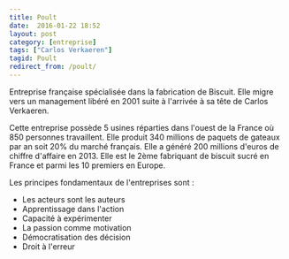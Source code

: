 ```yaml
---
title: Poult
date:  2016-01-22 18:52
layout: post
category: [entreprise]
tags: ["Carlos Verkaeren"]
tagid: Poult
redirect_from: /poult/
---
```


Entreprise française spécialisée dans la fabrication de Biscuit. Elle migre vers un management libéré en 2001 suite à l'arrivée à sa tête de Carlos Verkaeren.

Cette entreprise possède 5 usines réparties dans l'ouest de la France où 850 personnes travaillent. Elle produit 340 millions de paquets de gateaux par an soit 20% du marché français. Elle a généré 200 millions d'euros de chiffre d'affaire en 2013. Elle est le 2ème fabriquant de biscuit sucré en France et parmi les 10 premiers en Europe.

Les principes fondamentaux de l'entreprises sont :

 * Les acteurs sont les auteurs 
 * Apprentissage dans l'action
 * Capacité à expérimenter
 * La passion comme motivation
 * Démocratisation des décision
 * Droit à l'erreur

